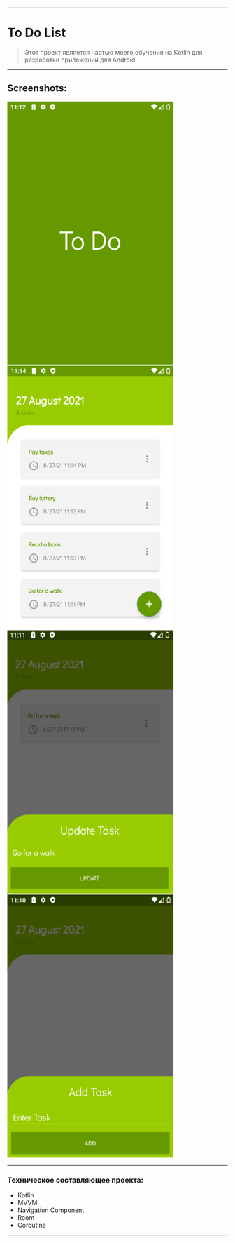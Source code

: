 ____

# To Do List

> Этот проект является частью моего обучения на Kotlin для разработки приложений для Android

____

## Screenshots:

<img src="pic/device_screen_3.png" width="380" height="600" alt="lorem"> <img src="pic/device_screen_4.png" width="380" height="600" alt="lorem">  <img src="pic/device_screen_2.png" width="380" height="600" alt="lorem"> <img src="pic/device_screen_1.png" width="380" height="600" alt="lorem">

____


### Техническое составляющее проекта:

- Kotlin
- MVVM
- Navigation Component
- Room
- Coroutine

____
